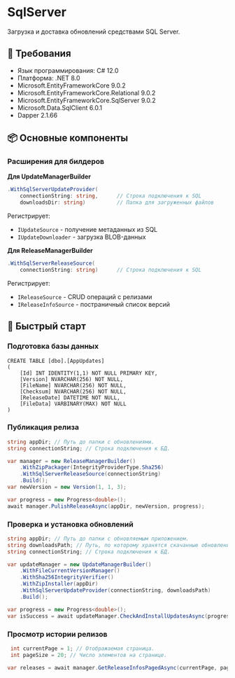 # SqlServer
Загрузка и доставка обновлений средствами SQL Server.

## 🔧 Требования

* Язык программирования: C# 12.0
* Платформа: .NET 8.0
* Microsoft.EntityFrameworkCore 9.0.2
* Microsoft.EntityFrameworkCore.Relational 9.0.2
* Microsoft.EntityFrameworkCore.SqlServer 9.0.2
* Microsoft.Data.SqlClient 6.0.1
* Dapper 2.1.66

## 📦 Основные компоненты

### Расширения для билдеров

**Для UpdateManagerBuilder**

```cs
.WithSqlServerUpdateProvider(
    connectionString: string,      // Строка подключения к SQL
    downloadsDir: string)          // Папка для загруженных файлов
```

Регистрирует:
* `IUpdateSource` - получение метаданных из SQL
* `IUpdateDownloader` - загрузка BLOB-данных

**Для ReleaseManagerBuilder**

```cs
.WithSqlServerReleaseSource(
    connectionString: string)      // Строка подключения к SQL
```

Регистрирует:
* `IReleaseSource` - CRUD операций с релизами
* `IReleaseInfoSource` - постраничный список версий

## 🚀 Быстрый старт

### Подготовка базы данных

```tsql
CREATE TABLE [dbo].[AppUpdates]
(
	[Id] INT IDENTITY(1,1) NOT NULL PRIMARY KEY,
	[Version] NVARCHAR(256) NOT NULL,
	[FileName] NVARCHAR(256) NOT NULL,
	[Checksum] NVARCHAR(256) NOT NULL,
	[ReleaseDate] DATETIME NOT NULL,
	[FileData] VARBINARY(MAX) NOT NULL
)
```
### Публикация релиза

```csharp
string appDir; // Путь до папки с обновлениями.
string connectionString; // Строка подключения к БД.

var manager = new ReleaseManagerBuilder()
    .WithZipPackager(IntegrityProviderType.Sha256)
    .WithSqlServerReleaseSource(connectionString)
    .Build();
var newVersion = new Version(1, 1, 3);

var progress = new Progress<double>();
await manager.PulishReleaseAsync(appDir, newVersion, progress);
```

### Проверка и установка обновлений

```csharp
string appDir; // Путь до папки с обновляемым приложением.
string downloadsPath; // Путь, по которому хранятся скачанные обновления.
string connectionString; // Строка подключения к БД. 

var updateManager = new UpdateManagerBuilder()
    .WithFileCurrentVersionManager()
    .WithSha256IntegrityVerifier()
    .WithZipInstaller(appDir)
    .WithSqlServerUpdateProvider(connectionString, downloadsPath)
    .Build();

var progress = new Progress<double>();
var isSuccess = await updateManager.CheckAndInstallUpdatesAsync(progress);
```

### Просмотр истории релизов

```csharp
 int currentPage = 1; // Отображаемая страница.
 int pageSize = 20; // Число элементов на странице.

var releases = await manager.GetReleaseInfosPagedAsync(currentPage, pageSize);
```
